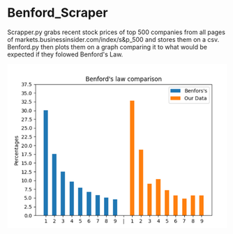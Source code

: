 # Benford_Scraper
Scrapper.py grabs recent stock prices of top 500 companies from all pages of markets.businessinsider.com/index/s&p_500 and stores them on a csv.
<br>
Benford.py then plots them on a graph comparing it to what would be expected if they folowed Benford's Law.

![alt text](https://github.com/gugajazz/Benford_Scraper/blob/main/Graph.png?raw=true)
